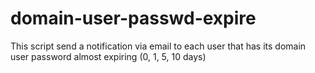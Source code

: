 # domain-user-passwd-expire
This script send a notification via email to each user that has its domain user password almost expiring (0, 1, 5, 10 days)
